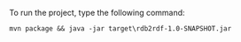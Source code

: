To run the project, type the following command:

`mvn package && java -jar target\rdb2rdf-1.0-SNAPSHOT.jar`